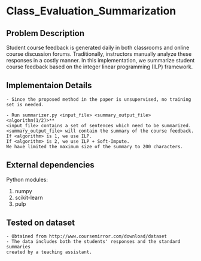 # Class_Evaluation_Summarization

Problem Description
-------------------
Student course feedback is generated daily in both classrooms
and online course discussion forums. Traditionally, instructors
manually analyze these responses in a costly manner. In
this implementation, we summarize student course feedback based
on the integer linear programming (ILP) framework.

Implementaion Details
---------------------
	- Since the proposed method in the paper is unsupervised, no training
	set is needed.
	
	- Run summarizer.py <input_file> <summary_output_file> <algorithm(1/2)>**
	<input_file> contains a set of sentences which need to be summarized.
	<summary_output_file> will contain the summary of the course feedback.
	If <algorithm> is 1, we use ILP.
	If <algorithm> is 2, we use ILP + Soft-Impute.
	We have limited the maximum size of the summary to 200 characters.

External dependencies
---------------------
Python modules:
1) numpy
2) scikit-learn
3) pulp

Tested on dataset
-----------------
    - Obtained from http://www.coursemirror.com/download/dataset
    - The data includes both the students' responses and the standard summaries 
    created by a teaching assistant.
   
